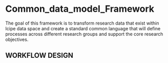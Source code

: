 # Common_data_model_Framework

The goal of this framework is to transform research data that exist within Icipe data space and create a standard common language that will define processes across different research groups and support the core research objectives.

## WORKFLOW DESIGN
![]()

